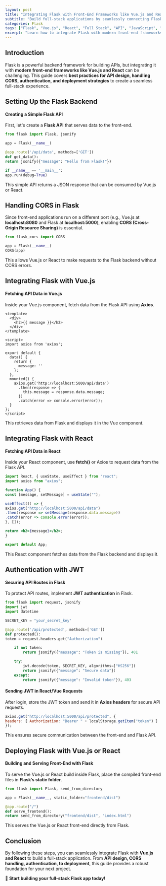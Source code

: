 ```yaml
---
layout: post
title: "Integrating Flask with Front-End Frameworks like Vue.js and React"
subtitle: "Build full-stack applications by seamlessly connecting Flask with Vue.js and React"
categories: Flask
tags: ["Flask", "Vue.js", "React", "Full Stack", "API", "JavaScript", "Python", "Frontend"]
excerpt: "Learn how to integrate Flask with modern front-end frameworks like Vue.js and React to build seamless full-stack applications. Explore API design, CORS handling, authentication, and deployment strategies."
---
```


## Introduction

Flask is a powerful backend framework for building APIs, but integrating it with **modern front-end frameworks like Vue.js and React** can be challenging. This guide covers **best practices for API design, handling CORS, authentication, and deployment strategies** to create a seamless full-stack experience.

## Setting Up the Flask Backend

#### Creating a Simple Flask API

First, let's create a **Flask API** that serves data to the front-end.

```python
from flask import Flask, jsonify

app = Flask(__name__)

@app.route('/api/data', methods=['GET'])
def get_data():
return jsonify({"message": "Hello from Flask!"})

if __name__ == '__main__':
app.run(debug=True)
```

This simple API returns a JSON response that can be consumed by Vue.js or React.

## Handling CORS in Flask

Since front-end applications run on a different port (e.g., Vue.js at **localhost:8080** and Flask at **localhost:5000**), enabling **CORS (Cross-Origin Resource Sharing)** is essential.

```python
from flask_cors import CORS

app = Flask(__name__)
CORS(app)
```

This allows Vue.js or React to make requests to the Flask backend without CORS errors.

## Integrating Flask with Vue.js

#### Fetching API Data in Vue.js

Inside your Vue.js component, fetch data from the Flask API using **Axios**.

```vue
<template>
  <div>
    <h2>{{ message }}</h2>
  </div>
</template>

<script>
import axios from 'axios';

export default {
  data() {
    return {
      message: ''
    };
  },
  mounted() {
    axios.get('http://localhost:5000/api/data')
      .then(response => {
        this.message = response.data.message;
      })
      .catch(error => console.error(error));
  }
};
</script>
```

This retrieves data from Flask and displays it in the Vue component.

## Integrating Flask with React

#### Fetching API Data in React

Inside your React component, use **fetch()** or Axios to request data from the Flask API.

```jsx
import React, { useState, useEffect } from "react";
import axios from "axios";

function App() {
const [message, setMessage] = useState("");

useEffect(() => {
axios.get("http://localhost:5000/api/data")
.then(response => setMessage(response.data.message))
.catch(error => console.error(error));
}, []);

return <h2>{message}</h2>;
}

export default App;
```

This React component fetches data from the Flask backend and displays it.

## Authentication with JWT

#### Securing API Routes in Flask

To protect API routes, implement **JWT authentication** in Flask.

```python
from flask import request, jsonify
import jwt
import datetime

SECRET_KEY = "your_secret_key"

@app.route('/api/protected', methods=['GET'])
def protected():
token = request.headers.get("Authorization")

    if not token:
        return jsonify({"message": "Token is missing"}), 401

    try:
        jwt.decode(token, SECRET_KEY, algorithms=["HS256"])
        return jsonify({"message": "Secure data"})
    except:
        return jsonify({"message": "Invalid token"}), 403
```

#### Sending JWT in React/Vue Requests

After login, store the JWT token and send it in **Axios headers** for secure API requests.

```js
axios.get("http://localhost:5000/api/protected", {
headers: { Authorization: "Bearer " + localStorage.getItem("token") }
});
```

This ensures secure communication between the front-end and Flask API.

## Deploying Flask with Vue.js or React

#### Building and Serving Front-End with Flask

To serve the Vue.js or React build inside Flask, place the compiled front-end files in **Flask’s static folder**.

```python
from flask import Flask, send_from_directory

app = Flask(__name__, static_folder="frontend/dist")

@app.route("/")
def serve_frontend():
return send_from_directory("frontend/dist", "index.html")
```

This serves the Vue.js or React front-end directly from Flask.

## Conclusion

By following these steps, you can seamlessly integrate Flask with **Vue.js and React** to build a full-stack application. From **API design, CORS handling, authentication, to deployment**, this guide provides a robust foundation for your next project.

🚀 **Start building your full-stack Flask app today!**
